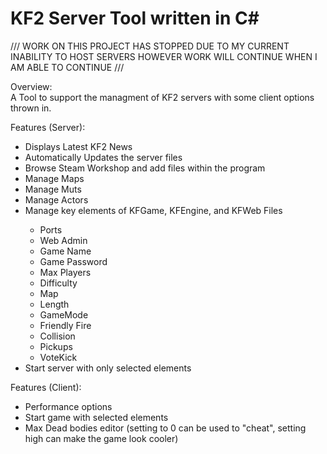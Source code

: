 # KF2 Server Tool written in C#

///
  WORK ON THIS PROJECT HAS STOPPED DUE TO MY CURRENT INABILITY TO HOST SERVERS HOWEVER WORK WILL CONTINUE WHEN I AM ABLE TO CONTINUE
///


Overview:<br>
A Tool to support the managment of KF2 servers with some client options thrown in.

Features (Server):
<ul>
<li>Displays Latest KF2 News</li>
<li>Automatically Updates the server files</li>
<li>Browse Steam Workshop and add files within the program</li>
<li>Manage Maps</li>
<li>Manage Muts</li>
<li>Manage Actors</li>
<li>Manage key elements of KFGame, KFEngine, and KFWeb Files</li>
<ul>
<li>Ports</li>
<li>Web Admin</li>
<li>Game Name</li>
<li>Game Password</li>
<li>Max Players</li>
<li>Difficulty</li>
<li>Map</li>
<li>Length</li>
<li>GameMode</li>
<li>Friendly Fire</li>
<li>Collision</li>
<li>Pickups</li>
<li>VoteKick</li>
</ul>
<li>Start server with only selected elements</li>
</ul>
Features (Client):
<ul>
<li>Performance options</li>
<li>Start game with selected elements</li>
<li>Max Dead bodies editor (setting to 0 can be used to "cheat", setting high can make the game look cooler)</li>
</ul>

